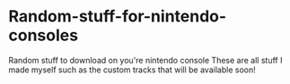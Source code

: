 # Random-stuff-for-nintendo-consoles
Random stuff to download on you're nintendo console
These are all stuff I made myself such as the custom tracks that will be available soon! 
